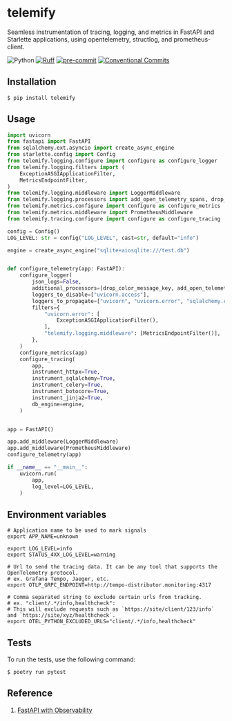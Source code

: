# telemify

Seamless instrumentation of tracing, logging, and metrics in FastAPI and Starlette applications, using opentelemetry, structlog, and prometheus-client.

![Python](https://img.shields.io/badge/Python-3.11-brightgreen)
[![Ruff](https://img.shields.io/endpoint?url=https://raw.githubusercontent.com/charliermarsh/ruff/main/assets/badge/v2.json)](https://github.com/charliermarsh/ruff)
[![pre-commit](https://img.shields.io/badge/pre--commit-enabled-brightgreen?logo=pre-commit&logoColor=white)](https://github.com/pre-commit/pre-commit)
[![Conventional Commits](https://img.shields.io/badge/Conventional%20Commits-1.0.0-%23FE5196?logo=conventionalcommits&logoColor=white)](https://conventionalcommits.org)


## Installation
```shell
$ pip install telemify
```

## Usage
```python
import uvicorn
from fastapi import FastAPI
from sqlalchemy.ext.asyncio import create_async_engine
from starlette.config import Config
from telemify.logging.configure import configure as configure_logger
from telemify.logging.filters import (
    ExceptionASGIApplicationFilter,
    MetricsEndpointFilter,
)
from telemify.logging.middleware import LoggerMiddleware
from telemify.logging.processors import add_open_telemetry_spans, drop_color_message_key
from telemify.metrics.configure import configure as configure_metrics
from telemify.metrics.middleware import PrometheusMiddleware
from telemify.tracing.configure import configure as configure_tracing

config = Config()
LOG_LEVEL: str = config("LOG_LEVEL", cast=str, default="info")

engine = create_async_engine("sqlite+aiosqlite:///test.db")


def configure_telemetry(app: FastAPI):
    configure_logger(
        json_logs=False,
        additional_processors=[drop_color_message_key, add_open_telemetry_spans],
        loggers_to_disable=["uvicorn.access"],
        loggers_to_propagate=["uvicorn", "uvicorn.error", "sqlalchemy.engine.Engine"],
        filters={
            "uvicorn.error": [
                ExceptionASGIApplicationFilter(),
            ],
            "telemify.logging.middleware": [MetricsEndpointFilter()],
        },
    )
    configure_metrics(app)
    configure_tracing(
        app,
        instrument_httpx=True,
        instrument_sqlalchemy=True,
        instrument_celery=True,
        instrument_botocore=True,
        instrument_jinja2=True,
        db_engine=engine,
    )


app = FastAPI()

app.add_middleware(LoggerMiddleware)
app.add_middleware(PrometheusMiddleware)
configure_telemetry(app)

if __name__ == "__main__":
    uvicorn.run(
        app,
        log_level=LOG_LEVEL,
    )
```

## Environment variables
```shell
# Application name to be used to mark signals
export APP_NAME=unknown

export LOG_LEVEL=info
export STATUS_4XX_LOG_LEVEL=warning

# Url to send the tracing data. It can be any tool that supports the OpenTelemetry protocol.
# ex. Grafana Tempo, Jaeger, etc.
export OTLP_GRPC_ENDPOINT=http://tempo-distributor.monitoring:4317

# Comma separated string to exclude certain urls from tracking.
# ex. "client/.*/info,healthcheck":
# This will exclude requests such as `https://site/client/123/info` and `https://site/xyz/healthcheck`.
export OTEL_PYTHON_EXCLUDED_URLS="client/.*/info,healthcheck"
```


## Tests

To run the tests, use the following command:

```shell
$ poetry run pytest
```


## Reference
1. [FastAPI with Observability](https://github.com/blueswen/fastapi-observability)
